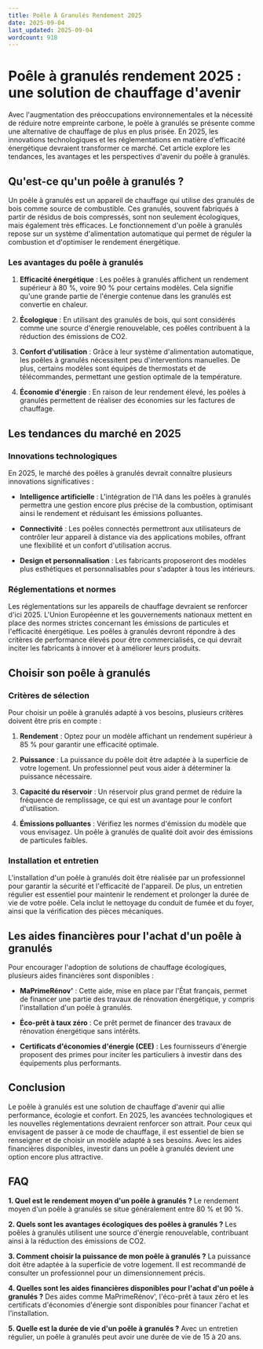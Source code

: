 ```yaml
---
title: Poêle À Granulés Rendement 2025
date: 2025-09-04
last_updated: 2025-09-04
wordcount: 918
---
```


# Poêle à granulés rendement 2025 : une solution de chauffage d'avenir

Avec l'augmentation des préoccupations environnementales et la nécessité de réduire notre empreinte carbone, le poêle à granulés se présente comme une alternative de chauffage de plus en plus prisée. En 2025, les innovations technologiques et les réglementations en matière d'efficacité énergétique devraient transformer ce marché. Cet article explore les tendances, les avantages et les perspectives d'avenir du poêle à granulés.

## Qu'est-ce qu'un poêle à granulés ?

Un poêle à granulés est un appareil de chauffage qui utilise des granulés de bois comme source de combustible. Ces granulés, souvent fabriqués à partir de résidus de bois compressés, sont non seulement écologiques, mais également très efficaces. Le fonctionnement d'un poêle à granulés repose sur un système d'alimentation automatique qui permet de réguler la combustion et d'optimiser le rendement énergétique.

### Les avantages du poêle à granulés

1. **Efficacité énergétique** : Les poêles à granulés affichent un rendement supérieur à 80 %, voire 90 % pour certains modèles. Cela signifie qu'une grande partie de l'énergie contenue dans les granulés est convertie en chaleur.

2. **Écologique** : En utilisant des granulés de bois, qui sont considérés comme une source d'énergie renouvelable, ces poêles contribuent à la réduction des émissions de CO2.

3. **Confort d'utilisation** : Grâce à leur système d'alimentation automatique, les poêles à granulés nécessitent peu d'interventions manuelles. De plus, certains modèles sont équipés de thermostats et de télécommandes, permettant une gestion optimale de la température.

4. **Économie d'énergie** : En raison de leur rendement élevé, les poêles à granulés permettent de réaliser des économies sur les factures de chauffage.

## Les tendances du marché en 2025

### Innovations technologiques

En 2025, le marché des poêles à granulés devrait connaître plusieurs innovations significatives :

- **Intelligence artificielle** : L'intégration de l'IA dans les poêles à granulés permettra une gestion encore plus précise de la combustion, optimisant ainsi le rendement et réduisant les émissions polluantes.

- **Connectivité** : Les poêles connectés permettront aux utilisateurs de contrôler leur appareil à distance via des applications mobiles, offrant une flexibilité et un confort d'utilisation accrus.

- **Design et personnalisation** : Les fabricants proposeront des modèles plus esthétiques et personnalisables pour s'adapter à tous les intérieurs.

### Réglementations et normes

Les réglementations sur les appareils de chauffage devraient se renforcer d'ici 2025. L'Union Européenne et les gouvernements nationaux mettent en place des normes strictes concernant les émissions de particules et l'efficacité énergétique. Les poêles à granulés devront répondre à des critères de performance élevés pour être commercialisés, ce qui devrait inciter les fabricants à innover et à améliorer leurs produits.

## Choisir son poêle à granulés

### Critères de sélection

Pour choisir un poêle à granulés adapté à vos besoins, plusieurs critères doivent être pris en compte :

1. **Rendement** : Optez pour un modèle affichant un rendement supérieur à 85 % pour garantir une efficacité optimale.

2. **Puissance** : La puissance du poêle doit être adaptée à la superficie de votre logement. Un professionnel peut vous aider à déterminer la puissance nécessaire.

3. **Capacité du réservoir** : Un réservoir plus grand permet de réduire la fréquence de remplissage, ce qui est un avantage pour le confort d'utilisation.

4. **Émissions polluantes** : Vérifiez les normes d'émission du modèle que vous envisagez. Un poêle à granulés de qualité doit avoir des émissions de particules faibles.

### Installation et entretien

L'installation d'un poêle à granulés doit être réalisée par un professionnel pour garantir la sécurité et l'efficacité de l'appareil. De plus, un entretien régulier est essentiel pour maintenir le rendement et prolonger la durée de vie de votre poêle. Cela inclut le nettoyage du conduit de fumée et du foyer, ainsi que la vérification des pièces mécaniques.

## Les aides financières pour l'achat d'un poêle à granulés

Pour encourager l'adoption de solutions de chauffage écologiques, plusieurs aides financières sont disponibles :

- **MaPrimeRénov'** : Cette aide, mise en place par l'État français, permet de financer une partie des travaux de rénovation énergétique, y compris l'installation d'un poêle à granulés.

- **Éco-prêt à taux zéro** : Ce prêt permet de financer des travaux de rénovation énergétique sans intérêts.

- **Certificats d'économies d'énergie (CEE)** : Les fournisseurs d'énergie proposent des primes pour inciter les particuliers à investir dans des équipements plus performants.

## Conclusion

Le poêle à granulés est une solution de chauffage d'avenir qui allie performance, écologie et confort. En 2025, les avancées technologiques et les nouvelles réglementations devraient renforcer son attrait. Pour ceux qui envisagent de passer à ce mode de chauffage, il est essentiel de bien se renseigner et de choisir un modèle adapté à ses besoins. Avec les aides financières disponibles, investir dans un poêle à granulés devient une option encore plus attractive.

## FAQ

**1. Quel est le rendement moyen d'un poêle à granulés ?**
Le rendement moyen d'un poêle à granulés se situe généralement entre 80 % et 90 %.

**2. Quels sont les avantages écologiques des poêles à granulés ?**
Les poêles à granulés utilisent une source d'énergie renouvelable, contribuant ainsi à la réduction des émissions de CO2.

**3. Comment choisir la puissance de mon poêle à granulés ?**
La puissance doit être adaptée à la superficie de votre logement. Il est recommandé de consulter un professionnel pour un dimensionnement précis.

**4. Quelles sont les aides financières disponibles pour l'achat d'un poêle à granulés ?**
Des aides comme MaPrimeRénov', l'éco-prêt à taux zéro et les certificats d'économies d'énergie sont disponibles pour financer l'achat et l'installation.

**5. Quelle est la durée de vie d'un poêle à granulés ?**
Avec un entretien régulier, un poêle à granulés peut avoir une durée de vie de 15 à 20 ans.
